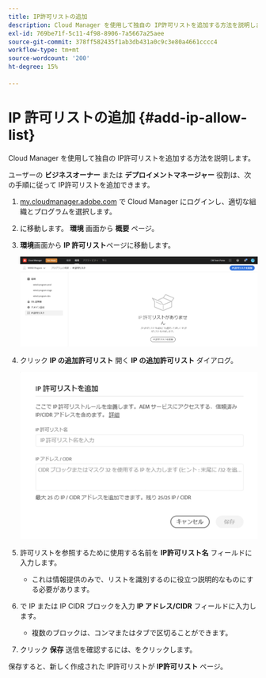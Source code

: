 ```yaml
---
title: IP許可リストの追加
description: Cloud Manager を使用して独自の IP許可リストを追加する方法を説明します。
exl-id: 769be71f-5c11-4f98-8906-7a5667a25aee
source-git-commit: 378ff582435f1ab3db431a0c9c3e80a4661cccc4
workflow-type: tm+mt
source-wordcount: '200'
ht-degree: 15%

---
```



# IP 許可リストの追加 {#add-ip-allow-list}

Cloud Manager を使用して独自の IP許可リストを追加する方法を説明します。

ユーザーの **ビジネスオーナー** または **デプロイメントマネージャー** 役割は、次の手順に従って IP許可リストを追加できます。

1. [my.cloudmanager.adobe.com](https://my.cloudmanager.adobe.com/) で Cloud Manager にログインし、適切な組織とプログラムを選択します。

1. に移動します。 **環境** 画面から **概要** ページ。

1. **環境**&#x200B;画面から **IP 許可リスト**&#x200B;ページに移動します。

   ![サイドパネルの「IP許可リスト」オプション](/help/implementing/cloud-manager/assets/ip-allow-list/ip-allow-list-create.png)

1. クリック **IP の追加許可リスト** 開く **IP の追加許可リスト** ダイアログ。

   ![[IP許可リストの追加 ] ダイアログ](/help/implementing/cloud-manager/assets/ip-allow-list/ip-allow-list-create02.png)

1. 許可リストを参照するために使用する名前を **IP許可リスト名** フィールドに入力します。

   * これは情報提供のみで、リストを識別するのに役立つ説明的なものにする必要があります。

1. で IP または IP CIDR ブロックを入力 **IP アドレス/CIDR** フィールドに入力します。

   * 複数のブロックは、コンマまたはタブで区切ることができます。

1. クリック **保存** 送信を確認するには、をクリックします。

保存すると、新しく作成された IP許可リストが **IP許可リスト** ページ。
